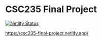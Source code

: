 # CSC235 Final Project

[![Netlify Status](https://api.netlify.com/api/v1/badges/f888b5b4-2f5b-41c1-87d6-3a28aa465989/deploy-status)](https://app.netlify.com/sites/upbeat-engelbart-234779/deploys)

https://csc235-final-project.netlify.app/
